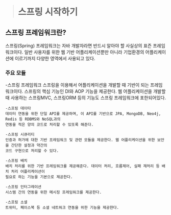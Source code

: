 ># 스프링 시작하기


## 스프링 프레임워크란?

 스프링(Spring) 프레임워크는 자바 개발자라면 반드시 알아야 할 사실상의 표즌 프레임워크이다.
 일반 사용자를 위한 웹 기반 어플리케이션뿐만 아니라 기업환경의 어플리케이션에 이르기까지
 다양한 영역에서 사용되고 있다.
 
### 주요 모듈

   -스프링 프레임워크 
    스프링을 이용해서 어플리케이션을 개발할 때 기반이 되는 프레임워크이다. 스프링의 핵심 기능인 DI와
    AOP 기능을 제공한다. 웹 어플리케이션을 개발할 때 사용하는 스프링MVC, 스프링ORM 등의 기능도 스프링
    프레임워크에 포한되어있다.
  
    -스프링 데이타
    데이터 연동을 위한 단일 API를 제공하며, 이 API를 기반으로 JPA, MongoDB, Neo4j, Redis 등 RDBMS와 NoSQL과의
    연동을 적은 양의 코드로 처리할 수 있또록 해준다.
  
    -스프링 시큐리티
    인증과 허가에 대한 기반 프레임워크 및 관련 모듈을 제공한다. 웹 어플리케이션을 위한 보안을 간단한 설정과 약간의
    코드 구현으로 처리할 수 있다.

    -스프링 배치
    배치 처리를 위한 기반 프레임워크를 제공해준다. 데이터 처리, 흐름제어, 실패 재처리 등 배치 처리 어플리케이션이
    필요로 하는 기능을 기본으로 제공한다.
  
    -스프링 인터그레이션
    시스템 간의 연동을 위한 메시징 프레임워크를 제공한다.
    
    -스프링 소셜
    트위터, 페이스북 등 소셜 네트워크 연동을 위한 기능을 제공한다.
